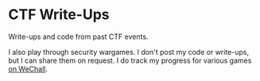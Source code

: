 # CTF Write-Ups
Write-ups and code from past CTF events.

I also play through security wargames.
I don't post my code or write-ups, but I can share them on request.
I do track my progress for various games [on WeChall](http://www.wechall.net/profile/eenblam).
